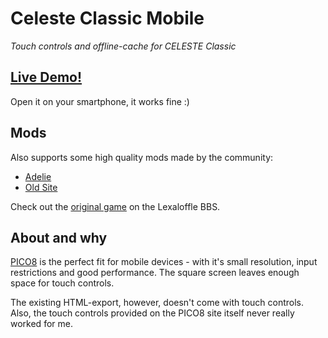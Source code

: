# Celeste Classic Mobile

*Touch controls and offline-cache for CELESTE Classic*


## [Live Demo!](https://bthei.github.io/classic/)

Open it on your smartphone, it works fine :)

## Mods

Also supports some high quality mods made by the community:
- [Adelie](https://bthei.github.io/classic/adelie.html)
- [Old Site](https://bthei.github.io/classic/oldsite.html)

Check out the [original game](https://www.lexaloffle.com/bbs/?tid=2145) on the Lexaloffle BBS.


## About and why

[PICO8](https://www.lexaloffle.com/pico-8.php) is the perfect fit for mobile devices - with it's small resolution, input restrictions and good performance. The square screen leaves enough space for touch controls.

The existing HTML-export, however, doesn't come with touch controls. Also, the touch controls provided on the PICO8 site itself never really worked for me.
